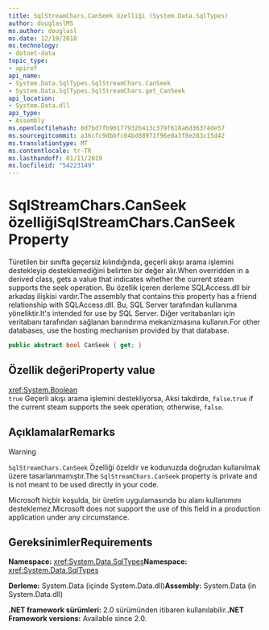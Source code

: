 ```yaml
---
title: SqlStreamChars.CanSeek özelliği (System.Data.SqlTypes)
author: douglaslMS
ms.author: douglasl
ms.date: 12/19/2018
ms.technology:
- dotnet-data
topic_type:
- apiref
api_name:
- System.Data.SqlTypes.SqlStreamChars.CanSeek
- System.Data.SqlTypes.SqlStreamChars.get_CanSeek
api_location:
- System.Data.dll
api_type:
- Assembly
ms.openlocfilehash: 8d7bd7fb90177932b413c379f618a6d36374de57
ms.sourcegitcommit: a36cfc9dbbfc04bd88971f96e8a3f8e283c15d42
ms.translationtype: MT
ms.contentlocale: tr-TR
ms.lasthandoff: 01/11/2019
ms.locfileid: "54223149"
---
```

# <a name="sqlstreamcharscanseek-property"></a><span data-ttu-id="e80ca-102">SqlStreamChars.CanSeek özelliği</span><span class="sxs-lookup"><span data-stu-id="e80ca-102">SqlStreamChars.CanSeek Property</span></span>

<span data-ttu-id="e80ca-103">Türetilen bir sınıfta geçersiz kılındığında, geçerli akışı arama işlemini destekleyip desteklemediğini belirten bir değer alır.</span><span class="sxs-lookup"><span data-stu-id="e80ca-103">When overridden in a derived class, gets a value that indicates whether the current steam supports the seek operation.</span></span> <span data-ttu-id="e80ca-104">Bu özellik içeren derleme SQLAccess.dll bir arkadaş ilişkisi vardır.</span><span class="sxs-lookup"><span data-stu-id="e80ca-104">The assembly that contains this property has a friend relationship with SQLAccess.dll.</span></span> <span data-ttu-id="e80ca-105">Bu, SQL Server tarafından kullanıma yöneliktir.</span><span class="sxs-lookup"><span data-stu-id="e80ca-105">It's intended for use by SQL Server.</span></span> <span data-ttu-id="e80ca-106">Diğer veritabanları için veritabanı tarafından sağlanan barındırma mekanizmasına kullanın.</span><span class="sxs-lookup"><span data-stu-id="e80ca-106">For other databases, use the hosting mechanism provided by that database.</span></span>

```csharp
public abstract bool CanSeek { get; }
```

## <a name="property-value"></a><span data-ttu-id="e80ca-107">Özellik değeri</span><span class="sxs-lookup"><span data-stu-id="e80ca-107">Property value</span></span>

<xref:System.Boolean>\
<span data-ttu-id="e80ca-108">`true` Geçerli akışı arama işlemini destekliyorsa, Aksi takdirde, `false`.</span><span class="sxs-lookup"><span data-stu-id="e80ca-108">`true` if the current steam supports the seek operation; otherwise, `false`.</span></span>

## <a name="remarks"></a><span data-ttu-id="e80ca-109">Açıklamalar</span><span class="sxs-lookup"><span data-stu-id="e80ca-109">Remarks</span></span>

> [!WARNING]
> <span data-ttu-id="e80ca-110">`SqlStreamChars.CanSeek` Özelliği özeldir ve kodunuzda doğrudan kullanılmak üzere tasarlanmamıştır.</span><span class="sxs-lookup"><span data-stu-id="e80ca-110">The `SqlStreamChars.CanSeek` property is private and is not meant to be used directly in your code.</span></span>
>
> <span data-ttu-id="e80ca-111">Microsoft hiçbir koşulda, bir üretim uygulamasında bu alanı kullanımını desteklemez.</span><span class="sxs-lookup"><span data-stu-id="e80ca-111">Microsoft does not support the use of this field in a production application under any circumstance.</span></span>

## <a name="requirements"></a><span data-ttu-id="e80ca-112">Gereksinimler</span><span class="sxs-lookup"><span data-stu-id="e80ca-112">Requirements</span></span>

<span data-ttu-id="e80ca-113">**Namespace:** <xref:System.Data.SqlTypes></span><span class="sxs-lookup"><span data-stu-id="e80ca-113">**Namespace:** <xref:System.Data.SqlTypes></span></span>

<span data-ttu-id="e80ca-114">**Derleme:** System.Data (içinde System.Data.dll)</span><span class="sxs-lookup"><span data-stu-id="e80ca-114">**Assembly:** System.Data (in System.Data.dll)</span></span>

<span data-ttu-id="e80ca-115">**.NET framework sürümleri:** 2.0 sürümünden itibaren kullanılabilir.</span><span class="sxs-lookup"><span data-stu-id="e80ca-115">**.NET Framework versions:** Available since 2.0.</span></span>